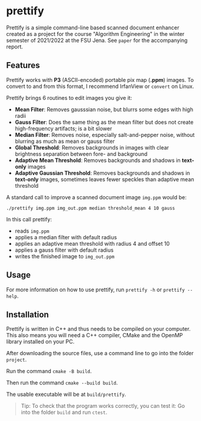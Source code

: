 # prettify

Prettify is a simple command-line based scanned document enhancer created as a project for the course "Algorithm Engineering" in the winter semester of 2021/2022 at the FSU Jena. See `paper` for the accompanying report.

## Features
Prettify works with **P3** (ASCII-encoded) portable pix map (**.ppm**) images. To convert to and from this format, I recommend IrfanView or `convert` on Linux.

Prettify brings 6 routines to edit images you give it:
- **Mean Filter**: Removes gausssian noise, but blurrs some edges with high radii
- **Gauss Filter**: Does the same thing as the mean filter but does not create high-frequency artifacts; is a bit slower
- **Median Filter**: Removes noise, especially salt-and-pepper noise, without blurring as much as mean or gauss filter
- **Global Threshold**: Removes backgrounds in images with clear brightness separation between fore- and background
- **Adaptive Mean Threshold**: Removes backgrounds and shadows in **text-only** images
- **Adaptive Gaussian Threshold**: Removes backgrounds and shadows in **text-only** images, sometimes leaves fewer speckles than adaptive mean threshold

A standard call to improve a scanned document image `img.ppm` would be:
```
./prettify img.ppm img_out.ppm median threshold_mean 4 10 gauss
``` 

In this call prettify:
- reads `img.ppm`
- applies a median filter with default radius
- applies an adaptive mean threshold with radius 4 and offset 10
- applies a gauss filter with default radius
- writes the finished image to `img_out.ppm`


## Usage
For more information on how to use prettify, run `prettify -h` or `prettify --help`.

## Installation
Prettify is written in C++ and thus needs to be compiled on your computer. This also means you will need a C++ compiler, CMake and the OpenMP library installed on your PC.

After downloading the source files, use a command line to go into the folder `project`.

Run the command `cmake -B build`.

Then run the command `cmake --build build`.

The usable executable will be at `build/prettify`.

> Tip: To check that the program works correctly, you can test it:
> Go into the folder `build` and run `ctest`.
